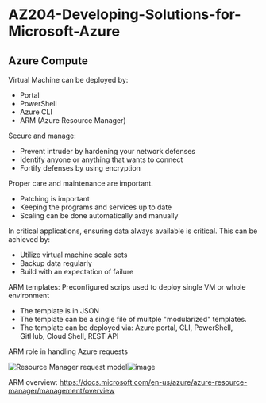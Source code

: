 # AZ204-Developing-Solutions-for-Microsoft-Azure

## Azure Compute

Virtual Machine can be deployed by:
- Portal
- PowerShell
- Azure CLI
- ARM (Azure Resource Manager)

Secure and manage:
- Prevent intruder by hardening your network defenses
- Identify anyone or anything that wants to connect
- Fortify defenses by using encryption

Proper care and maintenance are important.
- Patching is important
- Keeping the programs and services up to date
- Scaling can be done automatically and manually

In critical applications, ensuring data always available is critical. This can be achieved by:
- Utilize virtual machine scale sets
- Backup data regularly
- Build with an expectation of failure

ARM templates: Preconfigured scrips used to deploy single VM or whole environment
- The template is in JSON
- The template can be a single file of multple "modularized" templates.
- The template can be deployed via: Azure portal, CLI, PowerShell, GitHub, Cloud Shell, REST API

ARM role in handling Azure requests

<img src="https://docs.microsoft.com/en-us/azure/azure-resource-manager/management/media/overview/consistent-management-layer.png" alt="Resource Manager request model"/>![image](https://user-images.githubusercontent.com/79841341/147547891-ef8a9cc1-bbc5-40f7-8162-4a59da91a06f.png)


ARM overview:
https://docs.microsoft.com/en-us/azure/azure-resource-manager/management/overview

